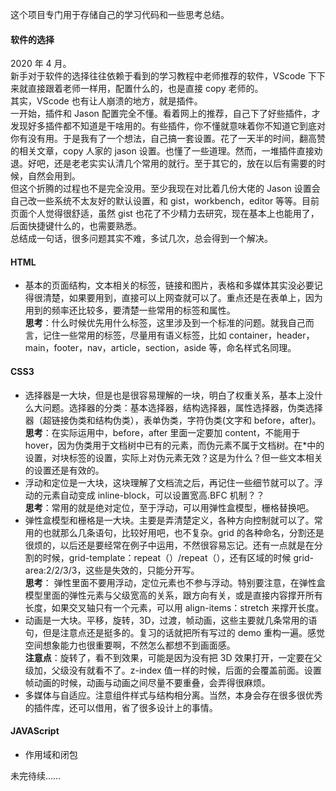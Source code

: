这个项目专门用于存储自己的学习代码和一些思考总结。

#### 软件的选择

2020 年 4 月。  
 新手对于软件的选择往往依赖于看到的学习教程中老师推荐的软件，VScode 下下来就直接跟着老师一样用，配置什么的，也是直接 copy 老师的。  
 其实，VScode 也有让人崩溃的地方，就是插件。  
 一开始，插件和 Jason 配置完全不懂。看着网上的推荐，自己下了好些插件，才发现好多插件都不知道是干啥用的。有些插件，你不懂就意味着你不知道它到底对你有没有用。于是我有了一个想法，自己搞一套设置。花了一天半的时间，翻高赞的相关文章，copy 人家的 jason 设置。也懂了一些道理。然而，一堆插件直接劝退。好吧，还是老老实实认清几个常用的就行。至于其它的，放在以后有需要的时候，自然会用到。  
 但这个折腾的过程也不是完全没用。至少我现在对比着几份大佬的 Jason 设置会自己改一些系统不太友好的默认设置，和 gist，workbench，editor 等等。目前页面个人觉得很舒适，虽然 gist 也花了不少精力去研究，现在基本上也能用了，后面快捷键什么的，也需要熟悉。  
 总结成一句话，很多问题其实不难，多试几次，总会得到一个解决。

#### HTML

- 基本的页面结构，文本相关的标签，链接和图片，表格和多媒体其实没必要记得很清楚，如果要用到，直接可以上网查就可以了。重点还是在表单上，因为用到的频率还比较多，要清楚一些常用的标签和属性。  
  **思考**：什么时候优先用什么标签，这里涉及到一个标准的问题。就我自己而言，记住一些常用的标签，尽量用有语义标签，比如 container，header，main，footer，nav，article，section，aside 等，命名样式名同理。

#### CSS3

- 选择器是一大块，但是也是很容易理解的一块，明白了权重关系，基本上没什么大问题。选择器的分类：基本选择器，结构选择器，属性选择器，伪类选择器（超链接伪类和结构伪类），表单伪类，字符伪类(文字和 before，after)。  
  **思考**：在实际运用中，before，after 里面一定要加 content，不能用于 hover，因为伪类用于文档树中已有的元素，而伪元素不属于文档树。在\*中的设置，对块标签的设置，实际上对伪元素无效？这是为什么？但一些文本相关的设置还是有效的。
- 浮动和定位是一大块，这块理解了文档流之后，再记住一些细节就可以了。浮动的元素自动变成 inline-block，可以设置宽高.BFC 机制？？  
  **思考**：常用的就是绝对定位，至于浮动，可以用弹性盒模型，栅格替换吧。
- 弹性盒模型和栅格是一大块。主要是弄清楚定义，各种方向控制就可以了。常用的也就那么几条语句，比较好用吧，也不复杂。grid 的各种命名，分割还是很烦的，以后还是要经常在例子中运用，不然很容易忘记。还有一点就是在分割的时候，grid-template：repeat（）/repeat（），还有区域的时候 grid-area:2/2/3/3，这些是失效的，只能分开写。  
  **思考**： 弹性里面不要用浮动，定位元素也不参与浮动。特别要注意，在弹性盒模型里面的弹性元素与父级宽高的关系，跟方向有关，或是直接内容撑开所有长度，如果交叉轴只有一个元素，可以用 align-items：stretch 来撑开长度。
- 动画是一大块。平移，旋转，3D，过渡，帧动画，这些主要就几条常用的语句，但是注意点还是挺多的。复习的话就把所有写过的 demo 重构一遍。感觉空间想象能力也很重要啊，不然怎么都想不到画面感。  
  **注意点**：旋转了，看不到效果，可能是因为没有把 3D 效果打开，一定要在父级加，父级没有就看不了。z-index 值一样的时候，后面的会覆盖前面。设置帧动画的时候，动画与动画之间尽量不要重叠，会弄得很麻烦。
- 多媒体与自适应。注意组件样式与结构相分离。当然，本身会存在很多很优秀的插件库，还可以借用，省了很多设计上的事情。

#### JAVAScript

- 作用域和闭包

未完待续……
